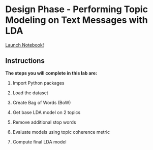 # Design Phase - Performing Topic Modeling on Text Messages with LDA

[Launch Notebook!](https://www.coursera.org/learn/ai-and-disaster-management/ungradedLab/QNbP6/design-phase-performing-topic-modeling-on-text-messages-with-lda/lab?path=%2Fnotebooks%2FC3_W3_Lab_3_Haiti_Earthquake_Design_2.ipynb)

## Instructions

__The steps you will complete in this lab are:__

1. Import Python packages

2. Load the dataset

3. Create Bag of Words (BoW)

4. Get base LDA model on 2 topics

5. Remove additional stop words

6. Evaluate models using topic coherence metric

7. Compute final LDA model